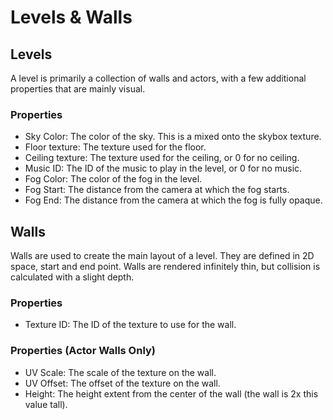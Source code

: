 # Levels & Walls

## Levels
A level is primarily a collection of walls and actors, with a few additional properties that are mainly visual.

### Properties
- Sky Color: The color of the sky. This is a mixed onto the skybox texture.
- Floor texture: The texture used for the floor.
- Ceiling texture: The texture used for the ceiling, or 0 for no ceiling.
- Music ID: The ID of the music to play in the level, or 0 for no music.
- Fog Color: The color of the fog in the level.
- Fog Start: The distance from the camera at which the fog starts.
- Fog End: The distance from the camera at which the fog is fully opaque.

## Walls
Walls are used to create the main layout of a level. They are defined in 2D space, start and end point.
Walls are rendered infinitely thin, but collision is calculated with a slight depth.

### Properties
- Texture ID: The ID of the texture to use for the wall.

### Properties (Actor Walls Only)
- UV Scale: The scale of the texture on the wall.
- UV Offset: The offset of the texture on the wall.
- Height: The height extent from the center of the wall (the wall is 2x this value tall).
